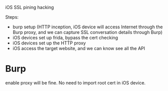 iOS SSL pining hacking

Steps:
- burp setup (HTTP inception, iOS device will access Internet through the Burp proxy, and we can capture SSL conversation details through Burp)
- iOS devices set up frida, bypass the cert checking
- iOS devices set up the HTTP proxy
- iOS access the target website, and we can know see all the API

# Burp
enable proxy will be fine. No need to import root cert in iOS device.

# 
